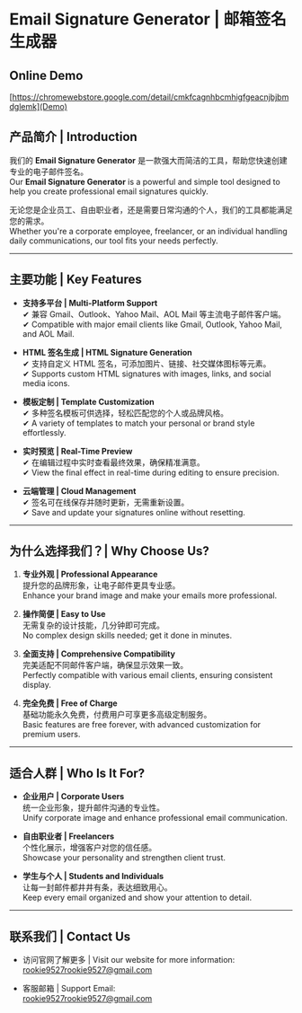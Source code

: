 # **Email Signature Generator | 邮箱签名生成器**


## Online Demo
[https://chromewebstore.google.com/detail/cmkfcagnhbcmhigfgeacnjbjbmdglemk](Demo)  



## **产品简介 | Introduction**
我们的 **Email Signature Generator** 是一款强大而简洁的工具，帮助您快速创建专业的电子邮件签名。  
Our **Email Signature Generator** is a powerful and simple tool designed to help you create professional email signatures quickly.  



无论您是企业员工、自由职业者，还是需要日常沟通的个人，我们的工具都能满足您的需求。  
Whether you're a corporate employee, freelancer, or an individual handling daily communications, our tool fits your needs perfectly.  

---

## **主要功能 | Key Features**
- **支持多平台 | Multi-Platform Support**  
  ✔ 兼容 Gmail、Outlook、Yahoo Mail、AOL Mail 等主流电子邮件客户端。  
  ✔ Compatible with major email clients like Gmail, Outlook, Yahoo Mail, and AOL Mail.  

- **HTML 签名生成 | HTML Signature Generation**  
  ✔ 支持自定义 HTML 签名，可添加图片、链接、社交媒体图标等元素。  
  ✔ Supports custom HTML signatures with images, links, and social media icons.  

- **模板定制 | Template Customization**  
  ✔ 多种签名模板可供选择，轻松匹配您的个人或品牌风格。  
  ✔ A variety of templates to match your personal or brand style effortlessly.  

- **实时预览 | Real-Time Preview**  
  ✔ 在编辑过程中实时查看最终效果，确保精准满意。  
  ✔ View the final effect in real-time during editing to ensure precision.  

- **云端管理 | Cloud Management**  
  ✔ 签名可在线保存并随时更新，无需重新设置。  
  ✔ Save and update your signatures online without resetting.  

---

## **为什么选择我们？| Why Choose Us?**
1. **专业外观 | Professional Appearance**  
   提升您的品牌形象，让电子邮件更具专业感。  
   Enhance your brand image and make your emails more professional.  

2. **操作简便 | Easy to Use**  
   无需复杂的设计技能，几分钟即可完成。  
   No complex design skills needed; get it done in minutes.  

3. **全面支持 | Comprehensive Compatibility**  
   完美适配不同邮件客户端，确保显示效果一致。  
   Perfectly compatible with various email clients, ensuring consistent display.  

4. **完全免费 | Free of Charge**  
   基础功能永久免费，付费用户可享更多高级定制服务。  
   Basic features are free forever, with advanced customization for premium users.  

---

## **适合人群 | Who Is It For?**
- **企业用户 | Corporate Users**  
  统一企业形象，提升邮件沟通的专业性。  
  Unify corporate image and enhance professional email communication.  

- **自由职业者 | Freelancers**  
  个性化展示，增强客户对您的信任感。  
  Showcase your personality and strengthen client trust.  

- **学生与个人 | Students and Individuals**  
  让每一封邮件都井井有条，表达细致用心。  
  Keep every email organized and show your attention to detail.  

---

## **联系我们 | Contact Us**
- 访问官网了解更多 | Visit our website for more information:  
  [rookie9527rookie9527@gmail.com](rookie9527rookie9527@gmail.com)  

- 客服邮箱 | Support Email:  
  rookie9527rookie9527@gmail.com


